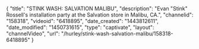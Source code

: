 {
    "title": "STINK WASH: SALVATION MALIBU",
    "description": "Evan \"Stink\" Rossell's installation party at the Salvation store in Malibu, CA.",
    "channelid": "158318",
    "videoid": "6418895",
    "date_created": "1443812611",
    "date_modified": "1450731615",
    "type": "captivate",
    "layout": "channelVideo",
    "url": "\/hurley\/stink-wash-salvation-malibu\/158318-6418895"
}